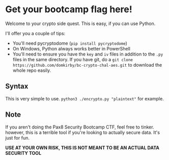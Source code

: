 # Get your bootcamp flag here!

Welcome to your crypto side quest. This is easy, if you can use Python.

I'll offer you a couple of tips:
- You'll need pycryptodome (``pip install pycryptodome``)
- On Windows, Python always works better in PowerShell
- You'll need to ensure you have the ``key`` and ``iv`` files in addition to the ``.py`` files in the same directory. If you have git, do a ``git clone https://github.com/domkirby/bc-crypto-chal-aes.git`` to download the whole repo easily.

## Syntax
This is very simple to use.
``python3 ./encrypto.py "plaintext"`` for example.

## Note
If you aren't doing the Pax8 Security Bootcamp CTF, feel free to tinker. however, this is a terrible tool if you're looking to actually secure data. It's just for fun.

**USE AT YOUR OWN RISK, THIS IS NOT MEANT TO BE AN ACTUAL DATA SECURITY TOOL**